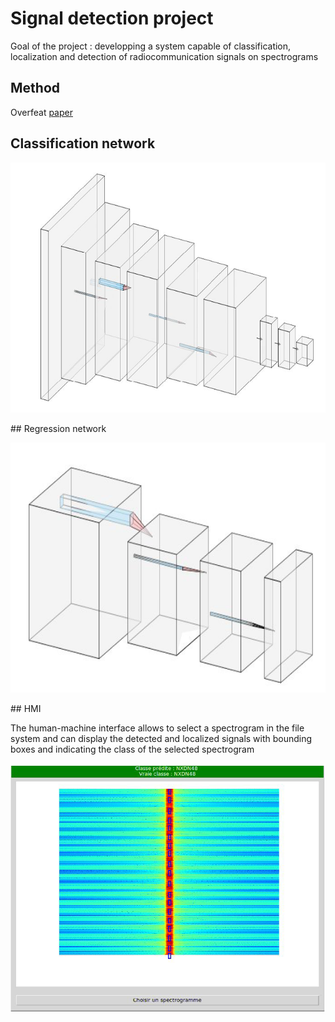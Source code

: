 # Signal detection project
Goal of the project : developping a system capable of classification, localization and detection of
radiocommunication signals on spectrograms
## Method
Overfeat <a href="https://arxiv.org/pdf/1312.6229.pdf">paper</a>
## Classification network
<p align="center"><img src="img/classifier.PNG" height=400 width=800></img></p>
## Regression network
<p align="center"><img src="img/regressor.PNG" height=400 width=800></img></p>
## HMI

The human-machine interface allows to select a spectrogram in the file system and can display the detected and localized signals with
bounding boxes and indicating the class of the selected spectrogram
<p align="center"><img src="img/hmi.PNG" height=400 width=600></img></p>
